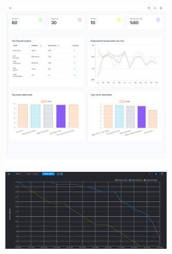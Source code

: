 ![dashboard](https://github.com/CarcaraTec/Imagem-api6sem/blob/main//documentation/ImagesSprint2/mockupSprint_2.png)

![burndown](https://github.com/CarcaraTec/Imagem-api6sem/blob/main//documentation/ImagesSprint2/burndownSprint_2.png)
